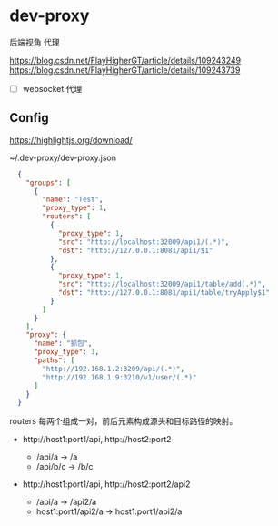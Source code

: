 # dev-proxy
后端视角 代理

https://blog.csdn.net/FlayHigherGT/article/details/109243249  
https://blog.csdn.net/FlayHigherGT/article/details/109243739  

- [ ] websocket 代理

## Config 
https://highlightjs.org/download/

~/.dev-proxy/dev-proxy.json

```json
  {
    "groups": [
      {
        "name": "Test",
        "proxy_type": 1,
        "routers": [
          {
            "proxy_type": 1,
            "src": "http://localhost:32009/api1/(.*)",
            "dst": "http://127.0.0.1:8081/api1/$1"
          },
          {
            "proxy_type": 1,
            "src": "http://localhost:32009/api1/table/add(.*)",
            "dst": "http://127.0.0.1:8081/api1/table/tryApply$1"
          }
        ]
      }
    ],
    "proxy": {
      "name": "抓包",
      "proxy_type": 1,
      "paths": [
        "http://192.168.1.2:3209/api/(.*)",
        "http://192.168.1.9:3210/v1/user/(.*)"
      ]
    }
  }

```

routers 每两个组成一对，前后元素构成源头和目标路径的映射。

- http://host1:port1/api, http://host2:port2
  - /api/a -> /a 
  - /api/b/c -> /b/c

- http://host1:port1/api, http://host2:port2/api2
  - /api/a -> /api2/a
  - host1:port1/api2/a -> host1:port1/api2/a










